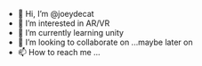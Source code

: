 - 👋 Hi, I’m @joeydecat
- 👀 I’m interested in AR/VR
- 🌱 I’m currently learning unity
- 💞️ I’m looking to collaborate on ...maybe later on
- 📫 How to reach me ...

<!---
joeydecat/joeydecat is a ✨ special ✨ repository because its `README.md` (this file) appears on your GitHub profile.
You can click the Preview link to take a look at your changes.
--->
